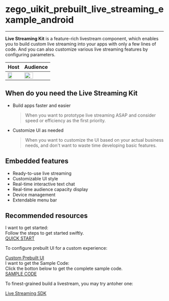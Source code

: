 # zego_uikit_prebuilt_live_streaming_example_android

- - -


**Live Streaming Kit** is a feature-rich livestream component, which enables you to build custom live streaming into your apps with only a few lines of code. And you can also customize various live streaming features by configuring parameters.


| Host | Audience |
| --- | --- |
|<img src="https://storage.zego.im/sdk-doc/Pics/ZegoUIKit/Flutter/live/host_3.gif" width="60%">|<img src="https://storage.zego.im/sdk-doc/Pics/ZegoUIKit/Flutter/live/audience_3.gif" width="60%">|


## When do you need the Live Streaming Kit

- Build apps faster and easier
  > When you want to prototype live streaming ASAP and consider speed or efficiency as the first priority. 

- Customize UI as needed
  > When you want to customize the UI based on your actual business needs, and don't want to waste time developing basic features.


## Embedded features

- Ready-to-use live streaming
- Customizable UI style
- Real-time interactive text chat
- Real-time audience capacity display
- Device management
- Extendable menu bar


## Recommended resources


<div class="md-resource-layout">
  <div class="md-resource-layout-item">
    <div class="item-top">
      <div class="resource-title">I want to get started: </div>
      <div class="resource-desc">Follow the steps to get started swiftly. </div>
      <a href="/article/14869" class="md-btn-primary important" target="_blank">
        <span class="text">QUICK START</span>
      </a>
    </div>
    <div class="item-bottom">
      <p class="margin-top-20">To configure prebuilt UI for a custom experience: </p>
      <a href="/article/14877" class="list-link-item">Custom Prebuilt UI</a>
    </div>
  </div>
  <div class="md-resource-layout-item">
    <div class="resource-title">I want to get the Sample Code:</div>
    <div class="resource-desc">Click the botton below to get the complete sample code.</div>
    <a href="https://github.com/ZEGOCLOUD/zego_uikit_prebuilt_live_streaming_example_android" class="md-btn-primary important" target="_blank">
      <span class="text">SAMPLE CODE</span>
    </a>
    <p class="margin-top-20">To finest-grained build a livestream, you may try antoher one:</p>
    <a href="/article/7927" class="md-btn-primary important" target="_blank">
      <span class="text">Live Streaming SDK</span>
    </a>
    </a>
  </div>
</div>
